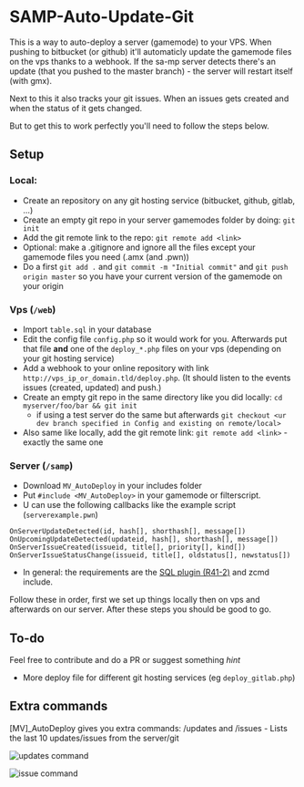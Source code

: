 # SAMP-Auto-Update-Git

This is a way to auto-deploy a server (gamemode) to your VPS. When pushing to bitbucket (or github) it'll automaticly update the gamemode files on the vps thanks to a webhook. If the sa-mp server detects there's an update (that you pushed to the master branch) - the server will restart itself (with gmx). 

Next to this it also tracks your git issues. When an issues gets created and when the status of it gets changed.

But to get this to work perfectly you'll need to follow the steps below.

## Setup

### Local:
* Create an repository on any git hosting service (bitbucket, github, gitlab, ...)
* Create an empty git repo in your server gamemodes folder by doing: `git init`
* Add the git remote link to the repo: `git remote add <link>`
* Optional: make a .gitignore and ignore all the files except your gamemode files you need (.amx (and .pwn))
* Do a first `git add .` and `git commit -m "Initial commit"` and `git push origin master` so you have your current version of the gamemode on your origin

### Vps (`/web`)
* Import `table.sql` in your database
* Edit the config file `config.php` so it would work for you. Afterwards put that file **and** one of the `deploy_*.php` files on your vps (depending on your git hosting service)
* Add a webhook to your online repository with link `http://vps_ip_or_domain.tld/deploy.php`. (It should listen to the events issues (created, updated) and push.)
* Create an empty git repo in the same directory like you did locally: `cd myserver/foo/bar && git init`
  * if using a test server do the same but afterwards `git checkout <ur dev branch specified in Config and existing on remote/local>`
* Also same like locally, add the git remote link: `git remote add <link>` - exactly the same one

### Server (`/samp`)
* Download `MV_AutoDeploy` in your includes folder
* Put `#include <MV_AutoDeploy>` in your gamemode or filterscript.
* U can use the following callbacks like the example script (`serverexample.pwn`)
```
OnServerUpdateDetected(id, hash[], shorthash[], message[])
OnUpcomingUpdateDetected(updateid, hash[], shorthash[], message[])
OnServerIssueCreated(issueid, title[], priority[], kind[])
OnServerIssueStatusChange(issueid, title[], oldstatus[], newstatus[])
```
* In general: the requirements are the [SQL plugin (R41-2)](https://github.com/pBlueG/SA-MP-MySQL/releases) and zcmd include.

Follow these in order, first we set up things locally then on vps and afterwards on our server. After these steps you should be good to go.

## To-do
Feel free to contribute and do a PR or suggest something *hint*

* More deploy file for different git hosting services (eg `deploy_gitlab.php`)

## Extra commands

[MV]_AutoDeploy gives you extra commands: /updates and /issues - Lists the last 10 updates/issues from the server/git

![updates command](http://puu.sh/vOVWv.jpg)

![issue command](https://puu.sh/wK8su.jpg)